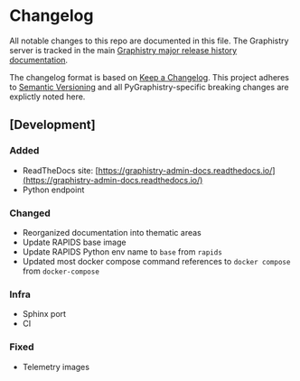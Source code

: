 # Changelog

All notable changes to this repo are documented in this file. The Graphistry server is tracked in the main [Graphistry major release history documentation](https://graphistry.zendesk.com/hc/en-us/articles/360033184174-Enterprise-Release-List-Downloads).

The changelog format is based on [Keep a Changelog](https://keepachangelog.com/en/1.0.0/).
This project adheres to [Semantic Versioning](https://semver.org/spec/v2.0.0.html) and all PyGraphistry-specific breaking changes are explictly noted here.

## [Development]

### Added

* ReadTheDocs site: [https://graphistry-admin-docs.readthedocs.io/](https://graphistry-admin-docs.readthedocs.io/)
* Python endpoint

### Changed

* Reorganized documentation into thematic areas
* Update RAPIDS base image
* Update RAPIDS Python env name to `base` from `rapids`
* Updated most docker compose command references to `docker compose` from `docker-compose`

### Infra

* Sphinx port
* CI

### Fixed

* Telemetry images
